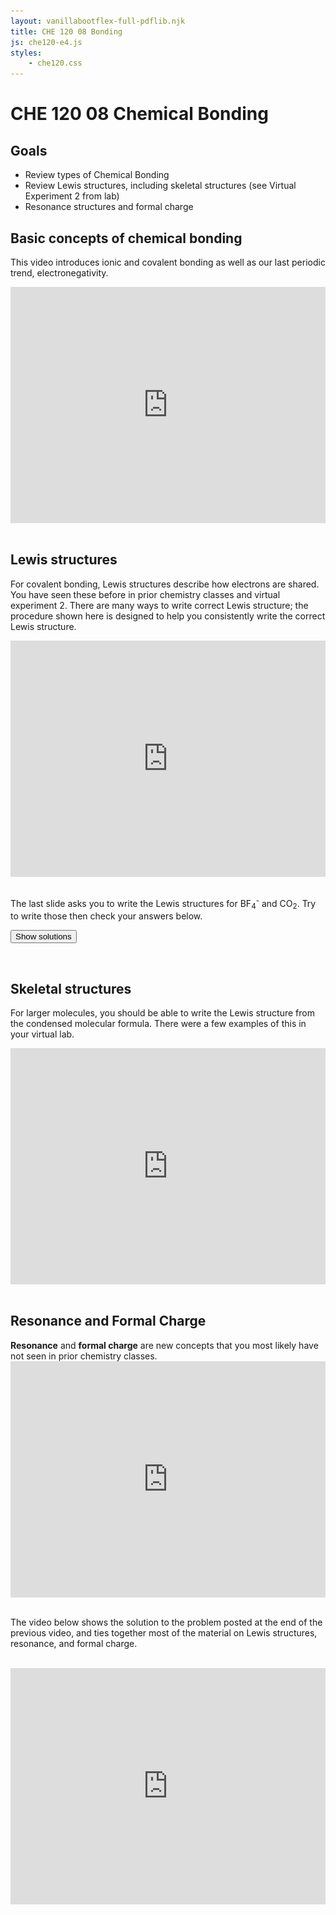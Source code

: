 ```yaml
---
layout: vanillabootflex-full-pdflib.njk
title: CHE 120 08 Bonding
js: che120-e4.js
styles:
	- che120.css
---
```


# CHE 120 08 Chemical Bonding

## Goals

- Review types of Chemical Bonding
- Review Lewis structures, including skeletal structures (see Virtual Experiment 2 from lab)
- Resonance structures and formal charge

## Basic concepts of chemical bonding

This video introduces ionic and covalent bonding as well as our last periodic trend, electronegativity.

<div style="position: relative; width: 100%; height: 0; padding-bottom: 75%;">
    <iframe style="position: absolute; width: 100%; height: 100%; border: 0;" scrolling="no" src="https://expl.ai/TMRXTMQ?mode=embed" frameborder="0" allowfullscreen></iframe>
</div>

<br>

## Lewis structures

For covalent bonding, Lewis structures describe how electrons are shared. You have seen these before in prior chemistry classes and virtual experiment 2. There are many ways to write correct Lewis structure; the procedure shown here is designed to help you consistently write the correct Lewis structure. 

<div style="position: relative; width: 100%; height: 0; padding-bottom: 75%;">
    <iframe style="position: absolute; width: 100%; height: 100%; border: 0;" scrolling="no" src="https://expl.ai/BUVGAXV?mode=embed" frameborder="0" allowfullscreen></iframe>
</div>

<br>

The last slide asks you to write the Lewis structures for BF<sub>4</sub><sup>-</sup> and CO<sub>2</sub>. Try to write those then check your answers below.

<button class="btn btn-primary"
    onclick='document.getElementById("solution-div").removeAttribute("hidden");'>Show solutions</button>

<div id="solution-div" hidden>

<img src="/img/21-lewis-III.png" alt="solutions" width="100%" max-width="480px"/>

If you want to see the step by step solutions, you can watch those below.

<button class="btn btn-secondary"
    onclick='document.getElementById("solution-video").removeAttribute("hidden");'>Show solution video</button>

<div id="solution-video" hidden>
<div style="position: relative; width: 100%; height: 0; padding-bottom: 75%;">
    <iframe style="position: absolute; width: 100%; height: 100%; border: 0;" scrolling="no" src="https://expl.ai/CRTBUDS?mode=embed" frameborder="0" allowfullscreen></iframe>
</div>
</div>
</div>

<br>

## Skeletal structures

For larger molecules, you should be able to write the Lewis structure from the condensed molecular formula. There were a few examples of this in your virtual lab.

<div style="position: relative; width: 100%; height: 0; padding-bottom: 75%;">
    <iframe style="position: absolute; width: 100%; height: 100%; border: 0;" scrolling="no" src="https://expl.ai/JUBVDFJ?mode=embed" frameborder="0" allowfullscreen></iframe>
</div>

<br>

## Resonance and Formal Charge

<div class="alert alert-primary">
<strong>Resonance</strong> and <strong>formal charge</strong> are new concepts that you most likely have not seen in prior chemistry classes. 
</div>

<div style="position: relative; width: 100%; height: 0; padding-bottom: 75%;">
    <iframe style="position: absolute; width: 100%; height: 100%; border: 0;" scrolling="no" src="https://expl.ai/ZZLAUZM?mode=embed" frameborder="0" allowfullscreen></iframe>
</div>

<br>

The video below shows the solution to the problem posted at the end of the previous video, and ties together most of the material on Lewis structures, resonance, and formal charge.

<br>

<div style="position: relative; width: 100%; height: 0; padding-bottom: 75%;">
    <iframe style="position: absolute; width: 100%; height: 100%; border: 0;" scrolling="no" src="https://expl.ai/JXKBVNE?mode=embed" frameborder="0" allowfullscreen></iframe>
</div>